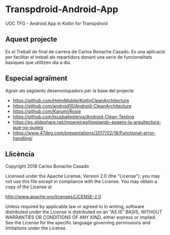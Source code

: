 # Transpdroid-Android-App
UOC TFG - Android App in Kotlin for Transpdroid

## Aquest projecte
Es el Treball de final de carrera de Carlos Bonache Casado.
Es una aplicació per facilitar el treball als repartidors donant una serie de funcionalitats basiques que utilitzen dia a dia.



## Especial agraïment
Agrair als següents desenvolupadors per la base del projecte

+ https://github.com/HelmMobile/KotlinCleanArchitecture
+ https://github.com/android10/Android-CleanArchitecture
+ https://github.com/Karumi/Rosie
+ https://github.com/txusballesteros/Android-Clean-Testing
+ https://es.slideshare.net/jmpereirag/limpiando-espero-la-arquitectura-que-yo-quiero
+ https://www.47deg.com/presentations/2017/02/18/Functional-error-handling/


Llicència
-------

   Copyright 2018 Carlos Bonache Casado

Licensed under the Apache License, Version 2.0 (the "License");
you may not use this file except in compliance with the License.
You may obtain a copy of the License at

   http://www.apache.org/licenses/LICENSE-2.0

Unless required by applicable law or agreed to in writing, software
distributed under the License is distributed on an "AS IS" BASIS,
WITHOUT WARRANTIES OR CONDITIONS OF ANY KIND, either express or implied.
See the License for the specific language governing permissions and
limitations under the License.
